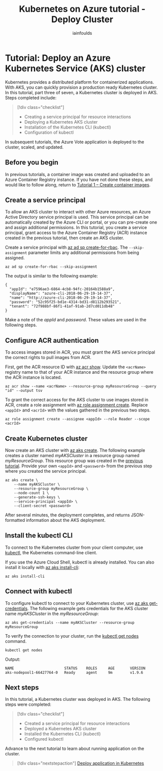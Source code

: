 ﻿---
title: Kubernetes on Azure tutorial  - Deploy Cluster
description: AKS tutorial - Deploy Cluster
services: container-service
author: iainfoulds
manager: jeconnoc

ms.service: container-service
ms.topic: tutorial
ms.date: 06/29/2018
ms.author: iainfou
ms.custom: mvc
---

# Tutorial: Deploy an Azure Kubernetes Service (AKS) cluster

Kubernetes provides a distributed platform for containerized applications. With AKS, you can quickly provision a production ready Kubernetes cluster. In this tutorial, part three of seven, a Kubernetes cluster is deployed in AKS. Steps completed include:

> [!div class="checklist"]
> * Creating a service principal for resource interactions
> * Deploying a Kubernetes AKS cluster
> * Installation of the Kubernetes CLI (kubectl)
> * Configuration of kubectl

In subsequent tutorials, the Azure Vote application is deployed to the cluster, scaled, and updated.

## Before you begin

In previous tutorials, a container image was created and uploaded to an Azure Container Registry instance. If you have not done these steps, and would like to follow along, return to [Tutorial 1 – Create container images][aks-tutorial-prepare-app].

## Create a service principal

To allow an AKS cluster to interact with other Azure resources, an Azure Active Directory service principal is used. This service principal can be automatically created by the Azure CLI or portal, or you can pre-create one and assign additional permissions. In this tutorial, you create a service principal, grant access to the Azure Container Registry (ACR) instance created in the previous tutorial, then create an AKS cluster.

Create a service principal with [az ad sp create-for-rbac][]. The `--skip-assignment` parameter limits any additional permissions from being assigned.

```azurecli
az ad sp create-for-rbac --skip-assignment
```

The output is similar to the following example:

```
{
  "appId": "e7596ae3-6864-4cb8-94fc-20164b1588a9",
  "displayName": "azure-cli-2018-06-29-19-14-37",
  "name": "http://azure-cli-2018-06-29-19-14-37",
  "password": "52c95f25-bd1e-4314-bd31-d8112b293521",
  "tenant": "72f988bf-86f1-41af-91ab-2d7cd011db48"
}
```

Make a note of the *appId* and *password*. These values are used in the following steps.

## Configure ACR authentication

To access images stored in ACR, you must grant the AKS service principal the correct rights to pull images from ACR.

First, get the ACR resource ID with [az acr show][]. Update the `<acrName>` registry name to that of your ACR instance and the resource group where the ACR instance is located.

```azurecli
az acr show --name <acrName> --resource-group myResourceGroup --query "id" --output tsv
```

To grant the correct access for the AKS cluster to use images stored in ACR, create a role assignment with [az role assignment create][]. Replace `<appId`> and `<acrId>` with the values gathered in the previous two steps.

```azurecli
az role assignment create --assignee <appId> --role Reader --scope <acrId>
```

## Create Kubernetes cluster

Now create an AKS cluster with [az aks create][]. The following example creates a cluster named *myAKSCluster* in a resource group named *myResourceGroup*. This resource group was created in the [previous tutorial][aks-tutorial-prepare-acr]. Provide your own `<appId>` and `<password>` from the previous step where you created the service principal.

```azurecli
az aks create \
    --name myAKSCluster \
    --resource-group myResourceGroup \
    --node-count 1 \
    --generate-ssh-keys \
    --service-principal <appId> \
    --client-secret <password>
```

After several minutes, the deployment completes, and returns JSON-formatted information about the AKS deployment.

## Install the kubectl CLI

To connect to the Kubernetes cluster from your client computer, use [kubectl][kubectl], the Kubernetes command-line client.

If you use the Azure Cloud Shell, kubectl is already installed. You can also install it locally with [az aks install-cli][]:

```azurecli
az aks install-cli
```

## Connect with kubectl

To configure kubectl to connect to your Kubernetes cluster, use [az aks get-credentials][]. The following example gets credentials for the AKS cluster name *myAKSCluster* in the *myResourceGroup*:

```azurecli
az aks get-credentials --name myAKSCluster --resource-group myResourceGroup
```

To verify the connection to your cluster, run the [kubectl get nodes][kubectl-get] command.

```azurecli
kubectl get nodes
```

Output:

```
NAME                       STATUS    ROLES     AGE       VERSION
aks-nodepool1-66427764-0   Ready     agent     9m        v1.9.6
```

## Next steps

In this tutorial, a Kubernetes cluster was deployed in AKS. The following steps were completed:

> [!div class="checklist"]
> * Created a service principal for resource interactions
> * Deployed a Kubernetes AKS cluster
> * Installed the Kubernetes CLI (kubectl)
> * Configured kubectl

Advance to the next tutorial to learn about running application on the cluster.

> [!div class="nextstepaction"]
> [Deploy application in Kubernetes][aks-tutorial-deploy-app]

<!-- LINKS - external -->
[kubectl]: https://kubernetes.io/docs/user-guide/kubectl/
[kubectl-get]: https://kubernetes.io/docs/reference/generated/kubectl/kubectl-commands#get

<!-- LINKS - internal -->
[aks-tutorial-deploy-app]: ./tutorial-kubernetes-deploy-application.md
[aks-tutorial-prepare-acr]: ./tutorial-kubernetes-prepare-acr.md
[aks-tutorial-prepare-app]: ./tutorial-kubernetes-prepare-app.md
[az ad sp create-for-rbac]: /cli/azure/ad/sp#az-ad-sp-create-for-rbac
[az acr show]: /cli/azure/acr#az-acr-show
[az role assignment create]: /cli/azure/role/assignment#az-role-assignment-create
[az aks create]: /cli/azure/aks#az-aks-create
[az aks install-cli]: /cli/azure/aks#az-aks-install-cli
[az aks get-credentials]: /cli/azure/aks#az-aks-get-credentials
